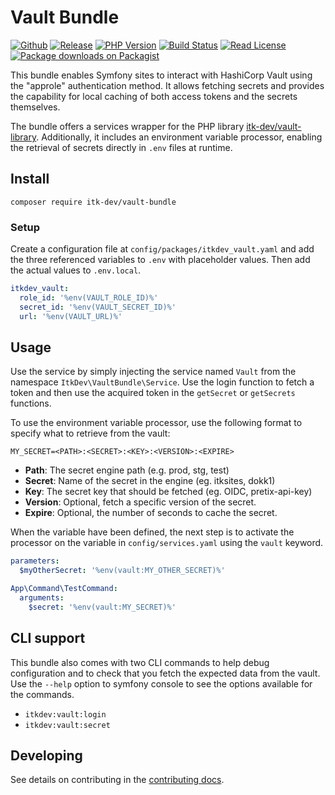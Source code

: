 # Vault Bundle

[![Github](https://img.shields.io/badge/source-itk--dev/vault--bundle-blue?style=flat-square)](https://github.com/itk-dev/vault-bundle)
[![Release](https://img.shields.io/packagist/v/itk-dev/vault-bundle.svg?style=flat-square&label=release)](https://packagist.org/packages/itk-dev/vault-bundle)
[![PHP Version](https://img.shields.io/packagist/php-v/itk-dev/vault-bundle.svg?style=flat-square&colorB=%238892BF)](https://www.php.net/downloads)
[![Build Status](https://img.shields.io/github/actions/workflow/status/itk-dev/vault-bundle/pr.yaml?label=CI&logo=github&style=flat-square)](https://github.com/itk-dev/vault-bundle/actions?query=workflow%3A%22Test+%26+Code+Style+Review%22)
[![Read License](https://img.shields.io/packagist/l/itk-dev/vault-bundle.svg?style=flat-square&colorB=darkcyan)](https://github.com/itk-dev/vault-bundle/blob/master/LICENSE.md)
[![Package downloads on Packagist](https://img.shields.io/packagist/dt/itk-dev/vault-bundle.svg?style=flat-square&colorB=darkmagenta)](https://packagist.org/packages/itk-dev/vault-bundle/stats)

This bundle enables Symfony sites to interact with HashiCorp Vault using the
"approle" authentication method. It allows fetching secrets and provides the
capability for local caching of both access tokens and the secrets themselves.

The bundle offers a services wrapper for the PHP
library [itk-dev/vault-library](https://github.com/itk-dev/vault-library).
Additionally, it includes an environment variable processor, enabling the
retrieval of secrets directly in `.env` files at runtime.

## Install

```shell
composer require itk-dev/vault-bundle
```

### Setup

Create a configuration file at `config/packages/itkdev_vault.yaml` and add the
three referenced variables to `.env` with placeholder values. Then add the
actual values to `.env.local`.

```yaml
itkdev_vault:
  role_id: '%env(VAULT_ROLE_ID)%'
  secret_id: '%env(VAULT_SECRET_ID)%'
  url: '%env(VAULT_URL)%'
```

## Usage

Use the service by simply injecting the service named `Vault` from the
namespace `ItkDev\VaultBundle\Service`. Use the login function to fetch a token
and then use the acquired token in the `getSecret` or `getSecrets` functions.

To use the environment variable processor, use the following format to specify
what to retrieve from the vault:

```dotenv
MY_SECRET=<PATH>:<SECRET>:<KEY>:<VERSION>:<EXPIRE>
```

* __Path__: The secret engine path (e.g. prod, stg, test)
* __Secret__: Name of the secret in the engine (eg. itksites, dokk1)
* __Key__:  The secret key that should be fetched (eg. OIDC, pretix-api-key)
* __Version__: Optional, fetch a specific version of the secret.
* __Expire__: Optional, the number of seconds to cache the secret.

When the variable have been defined, the next step is to activate the processor
on the variable in `config/services.yaml` using the `vault` keyword.

```yaml
parameters:
  $myOtherSecret: '%env(vault:MY_OTHER_SECRET)%'

App\Command\TestCommand:
  arguments:
    $secret: '%env(vault:MY_SECRET)%'
```

## CLI support

This bundle also comes with two CLI commands to help debug configuration and to
check that you fetch the expected data from the vault. Use the `--help` option
to symfony console to see the options available for the commands.

* `itkdev:vault:login`
* `itkdev:vault:secret`

## Developing

See details on contributing in the [contributing docs](/docs/CONTRIBUTING.md).
